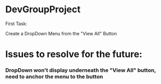 # DevGroupProject

First Task:

Create a DropDown Menu from the "View All" Button

# Issues to resolve for the future:

### DropDown won't display underneath the "View All" button, need to anchor the menu to the button

